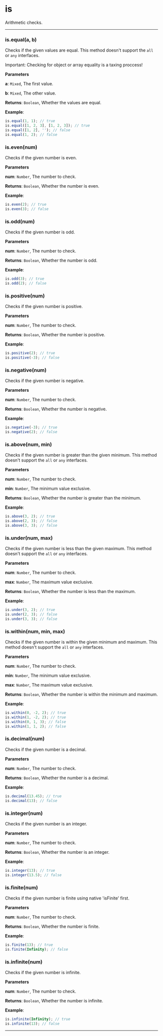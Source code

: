 # is

Arithmetic checks.



* * *

### is.equal(a, b) 

Checks if the given values are equal. This method doesn't support the `all`
or `any` interfaces.

Important: Checking for object or array equality is a taxing proccess!

**Parameters**

**a**: `Mixed`, The first value.

**b**: `Mixed`, The other value.

**Returns**: `Boolean`, Whether the values are equal.

**Example**:
```js
is.equal(1, 1); // true
is.equal([1, 2, 3], [1, 2, 3]); // true
is.equal([1, 2], ''); // false
is.equal(1, 2); // false
```


### is.even(num) 

Checks if the given number is even.

**Parameters**

**num**: `Number`, The number to check.

**Returns**: `Boolean`, Whether the number is even.

**Example**:
```js
is.even(2); // true
is.even(3); // false
```


### is.odd(num) 

Checks if the given number is odd.

**Parameters**

**num**: `Number`, The number to check.

**Returns**: `Boolean`, Whether the number is odd.

**Example**:
```js
is.odd(3); // true
is.odd(2); // false
```


### is.positive(num) 

Checks if the given number is positive.

**Parameters**

**num**: `Number`, The number to check.

**Returns**: `Boolean`, Whether the number is positive.

**Example**:
```js
is.positive(2); // true
is.positive(-3); // false
```


### is.negative(num) 

Checks if the given number is negative.

**Parameters**

**num**: `Number`, The number to check.

**Returns**: `Boolean`, Whether the number is negative.

**Example**:
```js
is.negative(-3); // true
is.negative(2); // false
```


### is.above(num, min) 

Checks if the given number is greater than the given minimum. This method
doesn't support the `all` or `any` interfaces.

**Parameters**

**num**: `Number`, The number to check.

**min**: `Number`, The minimum value exclusive.

**Returns**: `Boolean`, Whether the number is greater than the minimum.

**Example**:
```js
is.above(3, 2); // true
is.above(2, 3); // false
is.above(3, 3); // false
```


### is.under(num, max) 

Checks if the given number is less than the given maximum. This method
doesn't support the `all` or `any` interfaces.

**Parameters**

**num**: `Number`, The number to check.

**max**: `Number`, The maximum value exclusive.

**Returns**: `Boolean`, Whether the number is less than the maximum.

**Example**:
```js
is.under(3, 2); // true
is.under(2, 3); // false
is.under(3, 3); // false
```


### is.within(num, min, max) 

Checks if the given number is within the given minimum and maximum. This
method doesn't support the `all` or `any` interfaces.

**Parameters**

**num**: `Number`, The number to check.

**min**: `Number`, The minimum value exclusive.

**max**: `Number`, The maximum value exclusive.

**Returns**: `Boolean`, Whether the number is within the minimum and maximum.

**Example**:
```js
is.within(0, -2, 2); // true
is.within(1, -2, 2); // true
is.within(0, 1, 3); // false
is.within(1, 1, 2); // false
```


### is.decimal(num) 

Checks if the given number is a decimal.

**Parameters**

**num**: `Number`, The number to check.

**Returns**: `Boolean`, Whether the number is a decimal.

**Example**:
```js
is.decimal(13.45); // true
is.decimal(13); // false
```


### is.integer(num) 

Checks if the given number is an integer.

**Parameters**

**num**: `Number`, The number to check.

**Returns**: `Boolean`, Whether the number is an integer.

**Example**:
```js
is.integer(13); // true
is.integer(13.5); // false
```


### is.finite(num) 

Checks if the given number is finite using native 'isFinite' first.

**Parameters**

**num**: `Number`, The number to check.

**Returns**: `Boolean`, Whether the number is finite.

**Example**:
```js
is.finite(13); // true
is.finite(Infinity); // false
```


### is.infinite(num) 

Checks if the given number is infinite.

**Parameters**

**num**: `Number`, The number to check.

**Returns**: `Boolean`, Whether the number is infinite.

**Example**:
```js
is.infinite(Infinity); // true
is.infinite(13); // false
```



* * *











